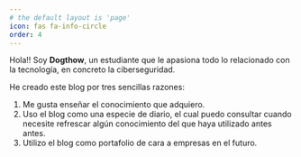 ```yaml
---
# the default layout is 'page'
icon: fas fa-info-circle
order: 4
---
```


Hola!! Soy **Dogthow**, un estudiante que le apasiona todo lo relacionado con la tecnología, en concreto la ciberseguridad.

He creado este blog por tres sencillas razones: 

1. Me gusta enseñar el conocimiento que adquiero.
2. Uso el blog como una especie de diario, el cual puedo consultar cuando necesite refrescar algún conocimiento del que haya utilizado antes antes.
3. Utilizo el blog como portafolio de cara a empresas en el futuro.
